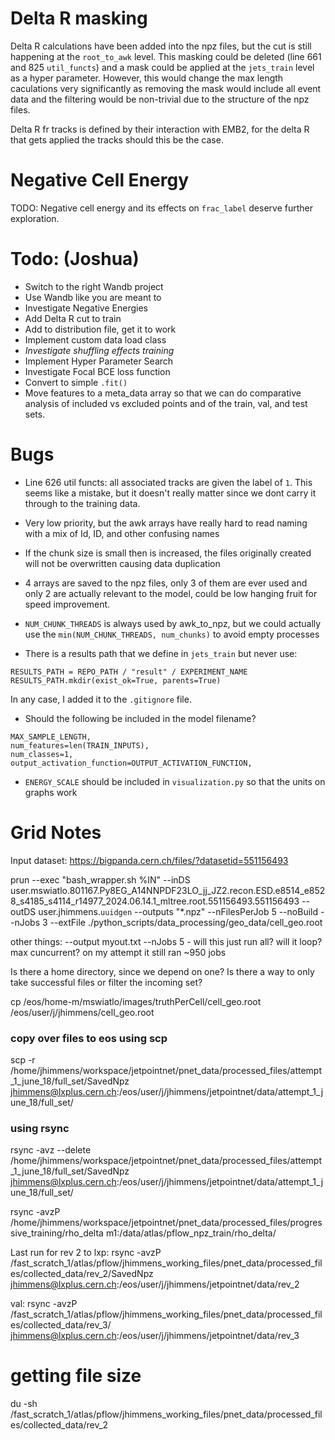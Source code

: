 # Delta R masking

Delta R calculations have been added into the npz files, but the cut is still happening at the `root_to_awk` level. This masking could be deleted (line 661 and 825 `util_functs`) and a mask could be applied at the `jets_train` level as a hyper parameter. However, this would change the max length caculations very significantly as removing the mask would include all event data and the filtering would be non-trivial due to the structure of the npz files. 

Delta R fr tracks is defined by their interaction with EMB2, for the delta R that gets applied the tracks should this be the case.

# Negative Cell Energy

TODO: Negative cell energy and its effects on `frac_label` deserve further exploration.

# Todo: (Joshua)


- Switch to the right Wandb project
- Use Wandb like you are meant to 
- Investigate Negative Energies
- Add Delta R cut to train
- Add to distribution file, get it to work
- Implement custom data load class
- *Investigate shuffling effects training*
- Implement Hyper Parameter Search
- Investigate Focal BCE loss function
- Convert to simple `.fit()`
- Move features to a meta_data array so that we can do comparative analysis of included vs excluded points and of the train, val, and test sets.

# Bugs

- Line 626 util functs: all associated tracks are given the label of `1`. This seems like a mistake, but it doesn't really matter since we dont carry it through to the training data.

- Very low priority, but the awk arrays have really hard to read naming with a mix of Id, ID, and other confusing names

- If the chunk size is small then is increased, the files originally created will not be overwritten causing data duplication

- 4 arrays are saved to the npz files, only 3 of them are ever used and only 2 are actually relevant to the model, could be low hanging fruit for speed improvement.

- `NUM_CHUNK_THREADS` is always used by awk_to_npz, but we could actually use the `min(NUM_CHUNK_THREADS, num_chunks)` to avoid empty processes

- There is a results path that we define in `jets_train` but never use: 
```
RESULTS_PATH = REPO_PATH / "result" / EXPERIMENT_NAME
RESULTS_PATH.mkdir(exist_ok=True, parents=True)
```

In any case, I added it to the `.gitignore` file.

- Should the following be included in the model filename?

```
MAX_SAMPLE_LENGTH, 
num_features=len(TRAIN_INPUTS), 
num_classes=1, 
output_activation_function=OUTPUT_ACTIVATION_FUNCTION,
```

- `ENERGY_SCALE` should be included in `visualization.py` so that the units on graphs work


# Grid Notes

Input dataset: https://bigpanda.cern.ch/files/?datasetid=551156493

prun --exec "bash_wrapper.sh %IN" --inDS user.mswiatlo.801167.Py8EG_A14NNPDF23LO_jj_JZ2.recon.ESD.e8514_e8528_s4185_s4114_r14977_2024.06.14.1_mltree.root.551156493.551156493 --outDS user.jhimmens.`uuidgen` --outputs "*.npz" --nFilesPerJob 5 --noBuild --nJobs 3 --extFile ./python_scripts/data_processing/geo_data/cell_geo.root

other things:
--output myout.txt
--nJobs 5 - will this just run all? will it loop? max cuncurrent? on my attempt it still ran ~950 jobs

Is there a home directory, since we depend on one?
Is there a way to only take successful files or filter the incoming set?

cp /eos/home-m/mswiatlo/images/truthPerCell/cell_geo.root /eos/user/j/jhimmens/cell_geo.root

### copy over files to eos using scp
scp -r /home/jhimmens/workspace/jetpointnet/pnet_data/processed_files/attempt_1_june_18/full_set/SavedNpz jhimmens@lxplus.cern.ch:/eos/user/j/jhimmens/jetpointnet/data/attempt_1_june_18/full_set/
 
### using rsync
rsync -avz --delete /home/jhimmens/workspace/jetpointnet/pnet_data/processed_files/attempt_1_june_18/full_set/SavedNpz jhimmens@lxplus.cern.ch:/eos/user/j/jhimmens/jetpointnet/data/attempt_1_june_18/full_set/

rsync -avzP /home/jhimmens/workspace/jetpointnet/pnet_data/processed_files/progressive_training/rho_delta m1:/data/atlas/pflow_npz_train/rho_delta/

Last run for rev 2 to lxp:
rsync -avzP /fast_scratch_1/atlas/pflow/jhimmens_working_files/pnet_data/processed_files/collected_data/rev_2/SavedNpz jhimmens@lxplus.cern.ch:/eos/user/j/jhimmens/jetpointnet/data/rev_2

val: 
rsync -avzP /fast_scratch_1/atlas/pflow/jhimmens_working_files/pnet_data/processed_files/collected_data/rev_3/ jhimmens@lxplus.cern.ch:/eos/user/j/jhimmens/jetpointnet/data/rev_3

# getting file size
du -sh /fast_scratch_1/atlas/pflow/jhimmens_working_files/pnet_data/processed_files/collected_data/rev_2
